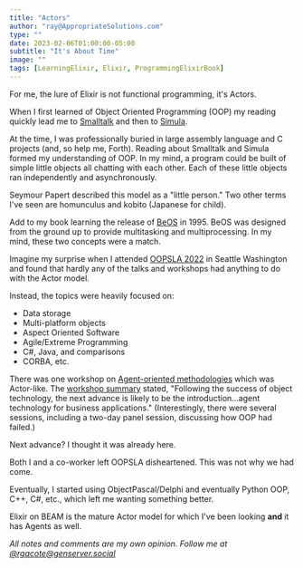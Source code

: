 ```yaml
---
title: "Actors"
author: "ray@AppropriateSolutions.com"
type: ""
date: 2023-02-06T01:00:00-05:00
subtitle: "It's About Time"
image: ""
tags: [LearningElixir, Elixir, ProgrammingElixirBook]
---
```


For me, the lure of Elixir is not functional programming, it's Actors.

When I first learned of Object Oriented Programming (OOP) my reading quickly
lead me to [Smalltalk](https://en.wikipedia.org/wiki/History_of_the_Actor_model#Smalltalk)
and then to [Simula](https://en.wikipedia.org/wiki/History_of_the_Actor_model#Simula).

At the time, I was professionally buried in large assembly language and C projects
(and, so help me, Forth).
Reading about Smalltalk and Simula formed my understanding of OOP.
In my mind, a program could be built of simple little objects all chatting with each other.
Each of these little objects ran independently and asynchronously.

Seymour Papert described this model as a "little person."
Two other terms I've seen are homunculus and kobito (Japanese for child).

Add to my book learning the release of [BeOS](https://en.wikipedia.org/wiki/BeOS) in 1995.
BeOS was designed from the ground up to provide multitasking and multiprocessing.
In my mind, these two concepts were a match.

Imagine my surprise when I attended [OOPSLA 2022](http://www.oopsla.org/2002/) in Seattle Washington
and found that hardly any of the talks and workshops had anything to do with the Actor model.

Instead, the topics were heavily focused on:
- Data storage
- Multi-platform objects
- Aspect Oriented Software
- Agile/Extreme Programming
- C#, Java, and comparisons
- CORBA, etc.

There was one workshop on [Agent-oriented methodologies](http://www.oopsla.org/2002/fp/files/wor-14.html)
which was Actor-like.
The [workshop summary](http://www.oopsla.org/2002/fp/files/wor-14.html) stated,
"Following the success of object technology, the next advance is likely to be the introduction...agent technology for business applications."
(Interestingly, there were several sessions, including a two-day panel session, discussing how OOP had failed.)

Next advance? I thought it was already here.

Both I and a co-worker left OOPSLA disheartened.
This was not why we had come.

Eventually, I started using ObjectPascal/Delphi and eventually Python OOP, C++, C#, etc.,
which left me wanting something better.

Elixir on BEAM is the mature Actor model for which I've been looking __and__ it has Agents as well.

_All notes and comments are my own opinion. Follow me at [@rgacote@genserver.social](https://genserver.social/rgacote)_
